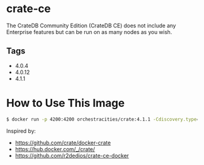 # crate-ce
The CrateDB Community Edition (CrateDB CE) does not include any Enterprise features but can be run on as many nodes as you wish.

## Tags

- 4.0.4
- 4.0.12
- 4.1.1


# How to Use This Image

```sh
$ docker run -p 4200:4200 orchestracities/crate:4.1.1 -Cdiscovery.type=single-node

```

Inspired by:

- https://github.com/crate/docker-crate
- https://hub.docker.com/_/crate/
- https://github.com/r2dedios/crate-ce-docker
